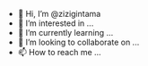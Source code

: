 - 👋 Hi, I’m @zizigintama
- 👀 I’m interested in ...
- 🌱 I’m currently learning ...
- 💞️ I’m looking to collaborate on ...
- 📫 How to reach me ...

<!---
zizigintama/zizigintama is a ✨ special ✨ repository because its `README.md` (this file) appears on your GitHub profile.
You can click the Preview link to take a look at your changes.
--->
